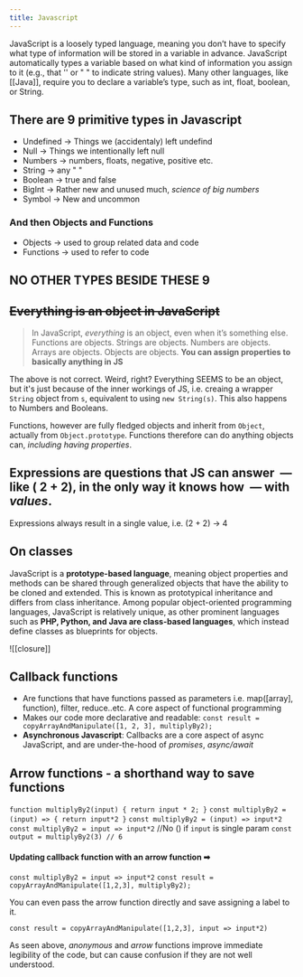 ```yaml
---
title: Javascript
---
```


JavaScript is a loosely typed language, meaning you don’t have to specify what type of information will be stored in a variable in advance. JavaScript automatically types a variable based on what kind of information you assign to it (e.g., that '' or " " to indicate string values). Many other languages, like [[Java]], require you to declare a variable’s type, such as int, float, boolean, or String.

## There are 9 primitive types in Javascript

* Undefined -> Things we (accidentaly) left undefind
* Null -> Things we intentionally left null
* Numbers -> numbers, floats, negative, positive etc.
* String -> any " "
* Boolean -> true and false
* BigInt -> Rather new and unused much, *science of big numbers*
* Symbol -> New and uncommon

### And then Objects and Functions
* Objects -> used to group related data and code
* Functions -> used to refer to code

## NO OTHER TYPES BESIDE THESE 9

## ~~Everything is an object in JavaScript~~
> In JavaScript, _everything_ is an object, even when it’s something else. Functions are objects. Strings are objects. Numbers are objects. Arrays are objects. Objects are objects. **You can assign properties to basically anything in JS** 

The above is not correct. Weird, right? Everything SEEMS to be an object, but it's just because of the inner workings of JS, i.e. creaing a wrapper `String` object from `s`, equivalent to using `new String(s)`. This also happens to Numbers and Booleans.

Functions, however are fully fledged objects and inherit from `Object`, actually from `Object.prototype`. Functions therefore can do anything objects can, *including having properties*.

## Expressions are questions that JS can answer  ― like ( 2 + 2), in the only way it knows how  ― with *values*. 
 Expressions always result in a single value, i.e. (2 + 2) -> 4
 
 ## On classes
 JavaScript is a **prototype-based language**, meaning object properties and methods can be shared through generalized objects that have the ability to be cloned and extended. This is known as prototypical inheritance and differs from class inheritance. Among popular object-oriented programming languages, JavaScript is relatively unique, as other prominent languages such as **PHP, Python, and Java are class-based languages**, which instead define classes as blueprints for objects.
 
 ![[closure]]
 
 ## Callback functions
 
 - Are functions that have functions passed as parameters i.e. map(\[array\], function), filter, reduce..etc. A core aspect of functional programming
 - Makes our code more declarative and readable:
 `const result = copyArrayAndManipulate([1, 2, 3], multiplyBy2);`
 - **Asynchronous Javascript**: Callbacks are a core aspect of async JavaScript, and are under-the-hood of *promises*, *async/await*
 
 ## Arrow functions - a shorthand way to save functions
 
 `function multiplyBy2(input) { return input * 2; }`
 `const multiplyBy2 = (input) => { return input*2 }`
 `const multiplyBy2 = (input) => input*2`
 `const multiplyBy2 = input => input*2` //No () if `input` is single param
 `const output = multiplyBy2(3)	// 6`
 
 #### Updating callback function with an arrow function ➡
 
 `const multiplyBy2 = input => input*2`
 `const result = copyArrayAndManipulate([1,2,3], multiplyBy2);`
 
 You can even pass the arrow function directly and save assigning a label to it.
 
 `const result = copyArrayAndManipulate([1,2,3], input => input*2)`
 
 As seen above, *anonymous* and *arrow* functions improve immediate legibility of the code, but can cause confusion if they are not well understood.
